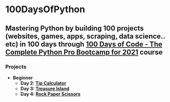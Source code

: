 # 100DaysOfPython

## Mastering Python by building 100 projects (websites, games, apps, scraping, data science.. etc) in 100 days through [100 Days of Code - The Complete Python Pro Bootcamp for 2021](https://www.udemy.com/course/100-days-of-code/) course

### Projects

* **Beginner**
  * **Day 2: [Tip Calculator](https://github.com/Mustafamegahed20/100_Days_of_Code/tree/main/Day_2)**
  * **Day 3: [Treasure Island](https://github.com/Mustafamegahed20/100_Days_of_Code/tree/main/Day_3)**
  * **Day 4: [Rock Paper Scissors](https://github.com/Mustafamegahed20/100_Days_of_Code/tree/main/Day_4)**
</br>
 
<!---  

* **Advanced**

* **Professional Portfolio Project**

-->
